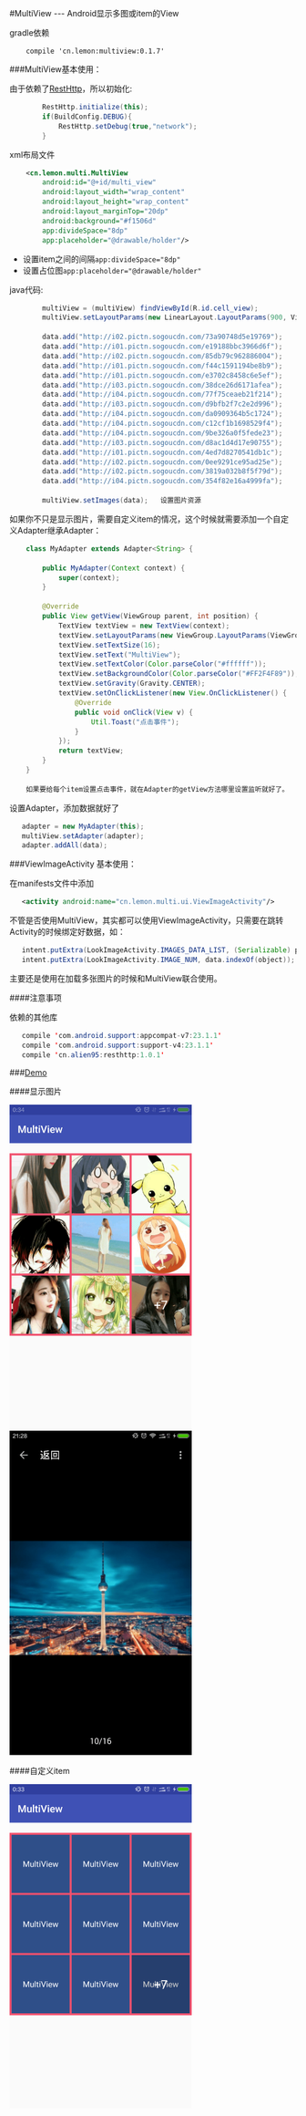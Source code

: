 #MultiView --- Android显示多图或item的View

gradle依赖
```
    compile 'cn.lemon:multiview:0.1.7'
```
    
###MultiView基本使用：

由于依赖了[RestHttp](https://github.com/llxdaxia/RestHttp)，所以初始化:
```java
        RestHttp.initialize(this);
        if(BuildConfig.DEBUG){
            RestHttp.setDebug(true,"network");
        }
```

xml布局文件

```xml
    <cn.lemon.multi.MultiView
        android:id="@+id/multi_view"
        android:layout_width="wrap_content"
        android:layout_height="wrap_content"
        android:layout_marginTop="20dp"
        android:background="#f1506d"
        app:divideSpace="8dp"
        app:placeholder="@drawable/holder"/>
```

 - 设置item之间的间隔`app:divideSpace="8dp"`
 - 设置占位图`app:placeholder="@drawable/holder"`
 
java代码:

```java
        multiView = (multiView) findViewById(R.id.cell_view);
        multiView.setLayoutParams(new LinearLayout.LayoutParams(900, ViewGroup.LayoutParams.WRAP_CONTENT));

        data.add("http://i02.pictn.sogoucdn.com/73a90748d5e19769");
        data.add("http://i01.pictn.sogoucdn.com/e19188bbc3966d6f");
        data.add("http://i02.pictn.sogoucdn.com/85db79c962886004");
        data.add("http://i01.pictn.sogoucdn.com/f44c1591194be8b9");
        data.add("http://i01.pictn.sogoucdn.com/e3702c8458c6e5ef");
        data.add("http://i03.pictn.sogoucdn.com/38dce26d6171afea");
        data.add("http://i04.pictn.sogoucdn.com/77f75ceaeb21f214");
        data.add("http://i03.pictn.sogoucdn.com/d9bfb2f7c2e2d996");
        data.add("http://i04.pictn.sogoucdn.com/da0909364b5c1724");
        data.add("http://i04.pictn.sogoucdn.com/c12cf1b1698529f4");
        data.add("http://i04.pictn.sogoucdn.com/9be326a0f5fede23");
        data.add("http://i03.pictn.sogoucdn.com/d8ac1d4d17e90755");
        data.add("http://i01.pictn.sogoucdn.com/4ed7d8270541db1c");
        data.add("http://i02.pictn.sogoucdn.com/0ee9291ce95ad25e");
        data.add("http://i02.pictn.sogoucdn.com/3819a032b8f5f79d");
        data.add("http://i04.pictn.sogoucdn.com/354f82e16a4999fa");
        
        multiView.setImages(data);   设置图片资源
```      

如果你不只是显示图片，需要自定义item的情况，这个时候就需要添加一个自定义Adapter继承Adapter：

```java
    class MyAdapter extends Adapter<String> {

        public MyAdapter(Context context) {
            super(context);
        }

        @Override
        public View getView(ViewGroup parent, int position) {
            TextView textView = new TextView(context);
            textView.setLayoutParams(new ViewGroup.LayoutParams(ViewGroup.LayoutParams.MATCH_PARENT,ViewGroup.LayoutParams.MATCH_PARENT));
            textView.setTextSize(16);
            textView.setText("MultiView");
            textView.setTextColor(Color.parseColor("#ffffff"));
            textView.setBackgroundColor(Color.parseColor("#FF2F4F89"));
            textView.setGravity(Gravity.CENTER);
            textView.setOnClickListener(new View.OnClickListener() {
                @Override
                public void onClick(View v) {
                    Util.Toast("点击事件");
                }
            });
            return textView;
        }
    }
    
    如果要给每个item设置点击事件，就在Adapter的getView方法哪里设置监听就好了。
```

设置Adapter，添加数据就好了

```java
   adapter = new MyAdapter(this);
   multiView.setAdapter(adapter);
   adapter.addAll(data);
```

###ViewImageActivity 基本使用：

在manifests文件中添加

```xml
   <activity android:name="cn.lemon.multi.ui.ViewImageActivity"/>
```

不管是否使用MultiView，其实都可以使用ViewImageActivity，只需要在跳转Activity的时候绑定好数据，如：

```java
   intent.putExtra(LookImageActivity.IMAGES_DATA_LIST, (Serializable) picUrlData);   //这里的数据集合必须是List<Stirng>
   intent.putExtra(LookImageActivity.IMAGE_NUM, data.indexOf(object));
```
主要还是使用在加载多张图片的时候和MultiView联合使用。

####注意事项

依赖的其他库
```java
   compile 'com.android.support:appcompat-v7:23.1.1'
   compile 'com.android.support:support-v4:23.1.1'
   compile 'cn.alien95:resthttp:1.0.1'
```

###[Demo](https://github.com/llxdaxia/MultiView/tree/dev/app)

####显示图片

<img src="multi_image.png" width="320" height="569" />
<img src="detail.png" width="320" height="569" />

####自定义item

<img src="multi_item.png" width="320" height="569" />